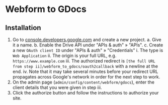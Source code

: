 # Webform to GDocs

## Installation

1. Go to [console.developers.google.com](https://console.developers.google.com) and create a new project.
   a. Give it a name.
   b. Enable the Drive API under "APIs & auth" » "APIs".
   c. Create a new `OAuth client ID` under "APIs & auth" » "Credentials"
      i. The type is `Web Application`
      ii. The origin is your full URL, e.g. `https://www.example.com`
      iii. The authorized redirect is `[the full URL from step ii]/webform_to_gdocs/oauth2callback` with a newline at the end.
      iv. Note that it may take several minutes before your redirect URL propagates across Google's network in order for the next step to work.
2. On the admin page (`admin/config/content/webform/gdocs`), enter the client details that you were given in step iii.
3. Click the authorize button and follow the instructions to authorize your site.
